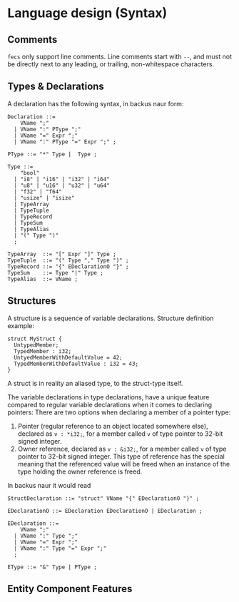 # Language design (Syntax)

## Comments

`fecs` only support line comments. Line comments start with `--`, and must not
be directly next to any leading, or trailing, non-whitespace characters.

## Types & Declarations

A declaration has the following syntax, in backus naur form:

```EBNF
Declaration ::=
    VName ";"
  | VName ":" PType ";"
  | VName "=" Expr ";"
  | VName ":" PType "=" Expr ";" ;

PType ::= "*" Type |  Type ;

Type ::=
    "bool"
  | "i8" | "i16" | "i32" | "i64"
  | "u8" | "u16" | "u32" | "u64"
  | "f32" | "f64"
  | "usize" | "isize"
  | TypeArray
  | TypeTuple
  | TypeRecord
  | TypeSum
  | TypeAlias
  | "(" Type ")"
  ;

TypeArray  ::= "[" Expr "]" Type ;
TypeTuple  ::= "(" Type "," Type ")" ;
TypeRecord ::= "{" EDeclarationO "}" ;
TypeSum    ::= Type "|" Type ;
TypeAlias  ::= VName ;
```

## Structures

A structure is a sequence of variable declarations.
Structure definition example:
```fecs
struct MyStruct {
  UntypedMember;
  TypedMember : i32;
  UntyedMemberWithDefaultValue = 42;
  TypedMemberWithDefaultValue : i32 = 43;
}
```

A struct is in reality an aliased type, to the struct-type itself.

The variable declarations in type declarations, have a unique feature compared
to regular variable declarations when it comes to declaring pointers: There are
two options when declaring a member of a pointer type:
1. Pointer (regular reference to an object located somewhere else), declared as
   `v : *i32;`, for a member called `v` of type pointer to 32-bit signed
   integer.
2. Owner reference, declared as `v : &i32;`, for a member called `v` of type
   pointer to 32-bit signed integer. This type of reference has the special
   meaning that the referenced value will be freed when an instance of the type
   holding the owner reference is freed.

In backus naur it would read


```EBNF
StructDeclaration ::= "struct" VName "{" EDeclarationO "}" ;

EDeclarationO ::= EDeclaration EDeclarationO | EDeclaration ;

EDeclaration ::=
    VName ";"
  | VName ":" Type ";"
  | VName "=" Expr ";"
  | VName ":" Type "=" Expr ";"
  ;

EType ::= "&" Type | PType ;
```

## Entity Component Features
